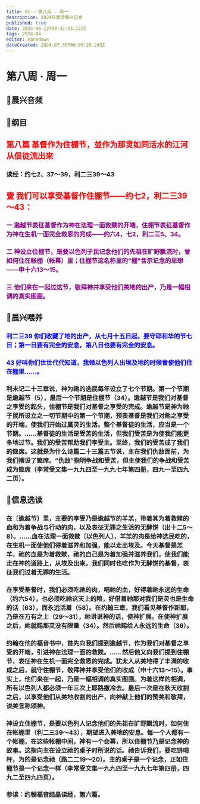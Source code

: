 ```yaml
---
title: 01---第八周 · 周一
description: 2024年夏季晨兴信息
published: true
date: 2024-08-12T09:42:53.122Z
tags: 2024-04
editor: markdown
dateCreated: 2024-07-30T06:05:20.243Z
---
```


# 第八周 · 周一
## 🎵晨兴音频

## 📖纲目

## <font color=red>第八篇    基督作为住棚节，並作为那灵如同活水的江河从信徒流出來</font>

### 读经：约七2、37～39，利二三39～43

## <font color=red>**壹**    **我们可以享受基督作住棚节——约七2，利二三39～43：**</font>

### <font color=purple>一    逾越节表征基督作为神在法理一面救赎的开端，住棚节表征基督作为神在生机一面完全救恩的完成——约六4，七2，利二三5、34。</font>

### <font color=purple>二    神设立住棚节，是要以色列子民记念他们的先祖在旷野飘流时，曾如何住在帐棚（帐幕）里；住棚节这名称里的“棚”含示记念的思想——申十六13～15。</font>

### <font color=purple>三    他们来在一起过这节，敬拜神并享受他们美地的出产，乃是一幅相调的真实图画。</font>

## 📖晨兴喂养

### <font color=blue> 利二三39    你们收藏了地的出产，从七月十五日起，要守耶和华的节七日；第一日要有完全的安息，第八日也要有完全的安息。</font>

### <font color=blue> 43    好叫你们世世代代知道，我领以色列人出埃及地的时候曾使他们住在棚里……。</font>

### 利未记二十三章说，神为祂的选民每年设立了七个节期。第一个节期是逾越节（5），最后一个节期是住棚节（34）。逾越节是我们对基督之享受的起头，住棚节是我们对基督之享受的完成。逾越节是神为祂子民所设立之一切节期中的第一个节期，预表基督是我们对祂之享受的开端，使我们开始过属灵的生活。整个基督徒的生活，应当是一个节期。……基督徒的生活是受苦的生活，但我们受苦是为使我们能更多地过节。我们的受苦帮助我们享受主。至终，我们的受苦成了我们的筵席。这就是为什么诗篇二十三篇五节说，主在我们仇敌面前，为我们摆设了筵席。“仇敌”指明争战和受苦，但主使我们的争战和受苦成为筵席（李常受文集一九九四至一九九七年第四册，四九一至四九二页）。

## 📖信息选读

### 在〔逾越节〕里，主要的享受乃是逾越节的羊羔，带着其为着救赎的血和为着争战与行动的肉，以及表征无罪之生活的无酵饼（出十二5～8）。……血在法理一面救赎〔以色列人〕，羊羔的肉是给神选民吃的，在生机一面使他们得着滋养和加强，能以走出埃及。今天基督是羔羊，祂的血是为着救赎，祂的自己是为着加强并滋养我们，使我们能走在神的道路上，从埃及出来。我们同时也吃作为无酵饼的基督，表征我们过着无罪的生活。

### 在享受基督时，我们必须吃祂的肉，喝祂的血，好得着祂永远的生命（约六54），也必须吃祂这天上的粮，好借着祂那对我们是灵也是生命的话（63），而永远活着（58）。在约翰三章，我们看见基督作新郎，乃是在万有之上（29～31），祂讲说神的话，使神扩展。在使神扩展之后，祂就赐那灵没有限量（34）。然后祂赐给人永远的生命（36）。

### 约翰在他的福音书中，首先向我们提到逾越节，作为我们对基督之享受的开端，引进神在法理一面的救赎。……然后他又向我们提到住棚节，表征神在生机一面完全救恩的完成。犹太人从美地得了丰满的收成之后，就守住棚节，敬拜神并享受他们的收成（申十六13～15）。事实上，他们来在一起，乃是一幅相调的真实图画。为着这样的相调，所有以色列人都必须一年三次上耶路撒冷去。最后一次是在秋天收割之后，以享受他们从美地收割的出产，向神献上他们的赞美和敬拜，说美言称颂神。

### 神设立住棚节，是要以色列人记念他们的先祖在旷野飘流时，如何住在帐棚里（利二三39～43），期望进入美地的安息。每一个人都有一个帐棚，在这些帐棚中间，神有一个会幕，所以住棚节乃是记念神的故事。这指向主在设立祂的桌子时所说的话。祂告诉我们，要吃饼喝杯，为的是记念祂（路二二19～20）。主的桌子是一个记念，正如住棚节是一个记念一样（李常受文集一九九四至一九九七年第四册，四九二至四九四页）。

### 参读：约翰福音结晶读经，第六篇。
<!-- Google tag (gtag.js) -->
<script async src="https://www.googletagmanager.com/gtag/js?id=G-1P8709Z16T"></script>
<script>
  window.dataLayer = window.dataLayer || [];
  function gtag(){dataLayer.push(arguments);}
  gtag('js', new Date());

  gtag('config', 'G-1P8709Z16T');
</script>